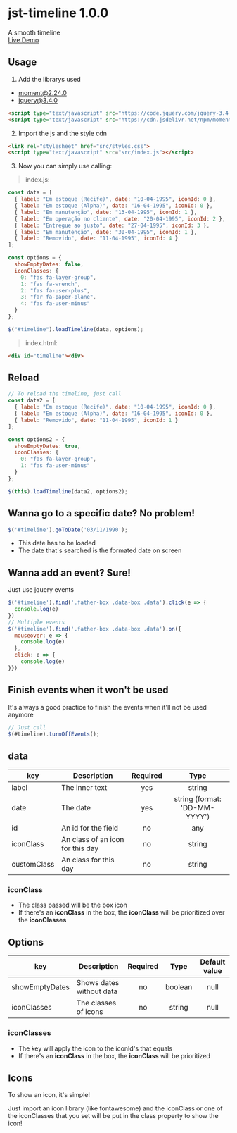 # jst-timeline 1.0.0

A smooth timeline<br />
[Live Demo](https://codesandbox.io/s/xpxw6k7okw)

## Usage
1. Add the librarys used
* moment@2.24.0
* jquery@3.4.0
```html
<script type="text/javascript" src="https://code.jquery.com/jquery-3.4.0.min.js"></script>
<script type="text/javascript" src="https://cdn.jsdelivr.net/npm/moment@2.24.0/moment.min.js"></script>
```
2. Import the js and the style cdn
```html
<link rel="stylesheet" href="src/styles.css">
<script type="text/javascript" src="src/index.js"></script>
```
3. Now you can simply use calling:

> index.js:
```javascript
const data = [
  { label: "Em estoque (Recife)", date: "10-04-1995", iconId: 0 },
  { label: "Em estoque (Alpha)", date: "16-04-1995", iconId: 0 },
  { label: "Em manutenção", date: "13-04-1995", iconId: 1 },
  { label: "Em operação no cliente", date: "20-04-1995", iconId: 2 },
  { label: "Entregue ao justo", date: "27-04-1995", iconId: 3 },
  { label: "Em manutenção", date: "30-04-1995", iconId: 1 },
  { label: "Removido", date: "11-04-1995", iconId: 4 }
];

const options = {
  showEmptyDates: false,
  iconClasses: {
    0: "fas fa-layer-group",
    1: "fas fa-wrench",
    2: "fas fa-user-plus",
    3: "far fa-paper-plane",
    4: "fas fa-user-minus"
  }
};

$("#timeline").loadTimeline(data, options);
```
> index.html:
```html
<div id="timeline"><div>
```
## Reload
```javascript
// To reload the timeline, just call
const data2 = [
  { label: "Em estoque (Recife)", date: "10-04-1995", iconId: 0 },
  { label: "Em estoque (Alpha)", date: "16-04-1995", iconId: 0 },
  { label: "Removido", date: "11-04-1995", iconId: 1 }
];

const options2 = {
  showEmptyDates: true,
  iconClasses: {
    0: "fas fa-layer-group",
    1: "fas fa-user-minus"
  }
};

$(this).loadTimeline(data2, options2);
```
## Wanna go to a specific date? No problem!
```javascript
$('#timeline').goToDate('03/11/1990');
```
* This date has to be loaded
* The date that's searched is the formated date on screen
## Wanna add an event? Sure!
Just use jquery events
```javascript
$('#timeline').find('.father-box .data-box .data').click(e => {
  console.log(e)
})
// Multiple events
$('#timeline').find('.father-box .data-box .data').on({
  mouseover: e => {
    console.log(e)
  }, 
  click: e => {
    console.log(e)
}})
```
## Finish events when it won't be used
It's always a good practice to finish the events when it'll not be used anymore
```javascript
// Just call
$(#timeline).turnOffEvents();
```
## data
|key         |Description                     |Required|Type                         |
|------------|--------------------------------|:------:|:---------------------------:|
|label       |The inner text                  |yes     |string                       |
|date        |The date                        |yes     |string (format: 'DD-MM-YYYY')|
|id          |An id for the field             |no      |any                          |
|iconClass   |An class of an icon for this day|no      |string                       |
|customClass |An class for this day           |no      |string                       |
### iconClass
* The class passed will be the box icon
* If there's an **iconClass** in the box, the **iconClass** will be prioritized over the **iconClasses**
## Options
|key           |Description                  |Required|Type         |Default value|
|--------------|-----------------------------|:------:|:-----------:|:-----------:|
|showEmptyDates|Shows dates without data     |no      |boolean      |null         |
|iconClasses   |The classes of icons         |no      |string       |null         |
### iconClasses
* The key will apply the icon to the iconId's that equals
* If there's an **iconClass** in the box, the **iconClass** will be prioritized

## Icons
To show an icon, it's simple!

Just import an icon library (like fontawesome) and the iconClass or one of the iconClasses that you set will be put in the class property to show the icon!
